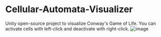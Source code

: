 # Cellular-Automata-Visualizer
Unity open-source project to visualize Conway's Game of Life. You can activate cells with left-click and deactivate with right-click.
![image](https://user-images.githubusercontent.com/67599940/211923317-ceddd7d7-868a-415b-80ce-c882cc440241.png)
